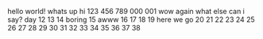 hello world!
whats up
hi
123
456
789
000
001
wow
again
what else can i say?
day 12
13
14
boring 15
awww 16
17
18
19 here we go
20
21
22
23
24
25
26
27
28
29
30
31
32
33
34
35
36
37
38
